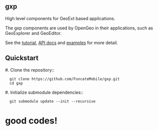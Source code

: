 gxp
----------

High level components for GeoExt based applications.

The gxp components are used by OpenGeo in their applications, such as GeoExplorer and GeoEditor.

See the [tutorial](http://workshops.opengeo.org/gxp/), [API docs](http://gxp.opengeo.org/master/doc/) and [examples](http://gxp.opengeo.org/master/examples/) for more detail.


Quickstart
----------

#. Clone the repository:: 

      git clone https://github.com/FuncateMobile/gxp.git
      cd gxp

#. Initialize submodule dependencies::

      git submodule update --init --recursive
  
  
# good codes!
